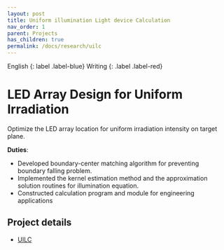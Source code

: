 ```yaml
---
layout: post
title: Uniform illumination Light device Calculation
nav_order: 1
parent: Projects
has_children: true
permalink: /docs/research/uilc
---
```


English
{: label .label-blue}
Writing
{: .label .label-red}

# LED Array Design for Uniform Irradiation

Optimize the LED array location for uniform irradiation intensity on target plane.


**Duties**:

* Developed boundary-center matching algorithm for preventing boundary falling problem.
* Implemented the kernel estimation method and the approximation solution routines for illumination equation.
* Constructed calculation program and module for engineering applications

## Project details

* [UILC](https://github.com/HYUNSEONG-KIM/UILC)


